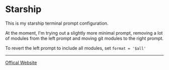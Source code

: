 # Starship

This is my starship terminal prompt configuration.

At the moment, I'm trying out a slightly more minimal prompt, removing a lot of
modules from the left prompt and moving git modules to the right prompt.

To revert the left prompt to include all modules, set `format = '$all'`

---

[Offical Website](https://starship.rs)
